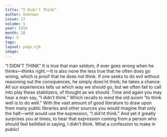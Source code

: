 ```yaml
---
title: “I Didn’t Think”
author: Unknown
issue: 17
volume: 5
year: 1916
month: 20
day: V
tags:
layout: page.njk
image:
---
```

“I DIDN'T THINK”       It is true that man seldom, if ever goes wrong when he thinks—thinks right.—It is also none the less true that he often does go wrong, which is proof that he does not think. If one seeks to do evil without reasoning out the consquences, he simply does’nt think; he takes a chance. All our experiences tells us which way we should go, but we often fail to call into play these stabilizers, of thought as we should.       Time and again you may hear a man say, “I didn’t think.” Which recalls to mind the old axiom “to think well is to do well.”       With the vast amount of good literature to draw upon from many public libraries and other sources you would imagine that only the half—whit would use the expression, “I did’nt think.” And yet it greatly surprises you at times, to hear that expression coming from a person who should feel belittled in saying, I didn’t think. What a confession to make in public!    


